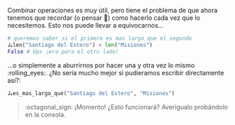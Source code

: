 Combinar operaciones es muy útil, pero tiene el problema de que ahora tenemos que recordar (o pensar :thought_balloon:) como hacerlo cada vez que lo necesitemos. Esto nos puede llevar a equivocarnos...

```python
# queremos saber si el primero es mas largo que el segundo
ムlen("Santiago del Estero") < len("Misiones")
False # Ups ¡era para el otro lado!
```
...o simplemente a aburrirnos por hacer una y otra vez lo mismo :rolling_eyes:. ¿No sería mucho mejor si pudieramos escribir directamente así?:

```python
ムes_mas_largo_que("Santiago del Estero", "Misiones")
```

> :octagonal_sign: ¡Momento! ¿Esto funcionará? Averigualo probándolo en la consola.

